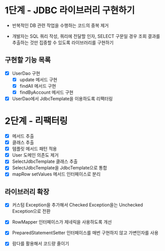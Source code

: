 # 1단계 - JDBC 라이브러리 구현하기

- 반복적인 DB 관련 작업을 수행하는 코드의 중복 제거

- 개발자는 SQL 쿼리 작성, 쿼리에 전달할 인자, SELECT 구문일 경우 조회 결과를 추출하는 것만 집중할 수 있도록 라이브러리를 구현하기

## 구현할 기능 목록

- [x] UserDao 구현
  - [x] update 메서드 구현
  - [x] findAll 메서드 구현
  - [x] findByAccount 메서드 구현

- [x] UserDao에서 JdbcTemplate을 이용하도록 리팩터링

# 2단계 - 리팩터링

- [x] 메서드 추출
- [x] 클래스 추출
- [x] 템플릿 메서드 패턴 적용
- [x] User 도메인 의존도 제거
- [x] SelectJdbcTemplate 클래스 추출
- [x] SelectJdbcTemplate을 JdbcTemplate으로 통합
- [x] mapRow setValues 메서드 인터페이스로 분리 

## 라이브러리 확장

- [x] 커스텀 Exception을 추가해서 Checked Exception을는 Unchecked Exception으로 전환
- [x] RowMapper 인터페이스가 제네릭을 사용하도록 개선
- [x] PreparedStatementSetter 인터페이스를 매번 구현하지 않고 가변인자를 사용
- [x] 람다를 활용해서 코드량 줄이기










